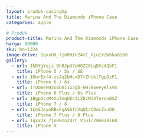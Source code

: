 ```yaml
---
layout: produk-casinghp
title: Marina And The Diamonds iPhone Case
categories: apple

# Produk
product-title: Marina And The Diamonds iPhone Case
harga: 90000
sku: hn-1324
image-drive: 1qxxUX_7jnRHInZ4rC_VjuIrZm6ka8i60
gallery:
  - url: 1kDYgYajz-BhBJpU7oHQZ20LqDVzAQbF1
    title: iPhone 5 / 5s / SE
  - url: 1OnrEkf4-zsJq2bHcxD7rZhtklTgpOzF1
    title: iPhone 6 / 6s
  - url: 1TOQmEPHZG4O8I1G3gb-HH7BoeeyKlxVo
    title: iPhone 6 Plus / 6s Plus
  - url: 1BgpOccM4Xu7mqUEs3LZEzMi4TnroxBSZ
    title: iPhone 7 / 8
  - url: 1LhSJeynRBxFgAS6fnVqUIrCOmcZxuD0_
    title: iPhone 7 Plus / 8 Plus
  - url: 1qxxUX_7jnRHInZ4rC_VjuIrZm6ka8i60
    title: iPhone X
---
```

